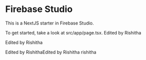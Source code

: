 # Firebase Studio

This is a NextJS starter in Firebase Studio.

To get started, take a look at src/app/page.tsx.
Edited by Rishitha

Edited by Rishitha

Edited by RishithaEdited by Rishitha
rishitha
